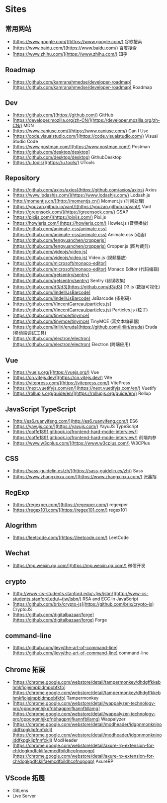 # Sites

## 常用网站
- [https://www.google.com/](https://www.google.com/) 谷歌搜索
- [https://www.baidu.com/](https://www.baidu.com/) 百度搜索
- [https://www.zhihu.com/](https://www.zhihu.com/) 知乎

## Roadmap
- [https://github.com/kamranahmedse/developer-roadmap](https://github.com/kamranahmedse/developer-roadmap) Roadmap

## Dev
- [https://github.com/](https://github.com/) GitHub
- [https://developer.mozilla.org/zh-CN/](https://developer.mozilla.org/zh-CN/) MDN
- [https://www.caniuse.com/](https://www.caniuse.com/) Can I Use
- [https://code.visualstudio.com/](https://code.visualstudio.com/) Visual Studio Code
- [https://www.postman.com/](https://www.postman.com/) Postman
- [https://github.com/desktop/desktop](https://github.com/desktop/desktop) GithubDesktop
- [https://u.tools/](https://u.tools/) UTools

## Repository
- [https://github.com/axios/axios](https://github.com/axios/axios) Axios
- [https://www.lodashjs.com/](https://www.lodashjs.com/) Lodash.js
- [http://momentjs.cn/](http://momentjs.cn/) Moment.js (时间处理)
- [https://youzan.github.io/vant/](https://youzan.github.io/vant/) Vant
- [https://greensock.com/](https://greensock.com/) GSAP
- [https://pixijs.com/](https://pixijs.com/) Pixi.js
- [https://howlerjs.com/](https://howlerjs.com/) Howler.js (音频播放)
- [https://github.com/animate-css/animate.css](https://github.com/animate-css/animate.css) Animate.css (动画)
- [https://github.com/fengyuanchen/cropperjs](https://github.com/fengyuanchen/cropperjs) Cropper.js (图片裁剪)
- [https://github.com/videojs/video.js](https://github.com/videojs/video.js) Video.js (视频播放)
- [https://github.com/microsoft/monaco-editor](https://github.com/microsoft/monaco-editor) Monaco Editor (代码编辑)
- [https://github.com/getsentry/sentry](https://github.com/getsentry/sentry) Sentry (错误收集)
- [https://github.com/d3/d3](https://github.com/d3/d3) D3.js (数据可视化)
- [https://github.com/lindell/JsBarcode](https://github.com/lindell/JsBarcode) JsBarcode (条形码)
- [https://github.com/VincentGarreau/particles.js](https://github.com/VincentGarreau/particles.js) Particles.js (粒子)
- [https://github.com/tinymce/tinymce](https://github.com/tinymce/tinymce) TinyMCE (富文本编辑器)
- [https://github.com/liriliri/eruda](https://github.com/liriliri/eruda) Eruda (移动端调试工具)
- [https://github.com/electron/electron](https://github.com/electron/electron) Electron (跨端应用)

## Vue
- [https://vuejs.org/](https://vuejs.org/) Vue
- [https://cn.vitejs.dev/](https://cn.vitejs.dev/) Vite
- [https://vitepress.com/](https://vitepress.com/) VitePress
- [https://next.vuetifyjs.com/en/](https://next.vuetifyjs.com/en/) Vuetify
- [https://rollupjs.org/guide/en/](https://rollupjs.org/guide/en/) Rollup

## JavaScript TypeScript
- [http://es6.ruanyifeng.com/](http://es6.ruanyifeng.com/) ES6
- [https://yayujs.com/](https://yayujs.com/) YayuJS TypeScript
- [https://coffe1891.gitbook.io/frontend-hard-mode-interview/](https://coffe1891.gitbook.io/frontend-hard-mode-interview/) 前端内参
- [https://www.w3cplus.com/](https://www.w3cplus.com/) W3CPlus

## CSS
- [https://sass-guidelin.es/zh/](https://sass-guidelin.es/zh/) Sass
- [https://www.zhangxinxu.com/](https://www.zhangxinxu.com/) 张鑫旭

## RegExp
- [https://regexper.com/](https://regexper.com/) regexper
- [https://regex101.com/](https://regex101.com/) regex101

## Alogrithm
- [https://leetcode.com/](https://leetcode.com/) LeetCode

## Wechat
- [https://mp.weixin.qq.com/](https://mp.weixin.qq.com/) 微信开发

## crypto
- [http://www-cs-students.stanford.edu/~tjw/jsbn/](http://www-cs-students.stanford.edu/~tjw/jsbn/) RSA and ECC in JavaScript
- [https://github.com/brix/crypto-js](https://github.com/brix/crypto-js) CryptoJS
- [https://github.com/digitalbazaar/forge](https://github.com/digitalbazaar/forge) Forge

## command-line
- [https://github.com/jlevy/the-art-of-command-line](https://github.com/jlevy/the-art-of-command-line) command-line

## Chrome 拓展
- [https://chrome.google.com/webstore/detail/tampermonkey/dhdgffkkebhmkfjojejmpbldmpobfkfo](https://chrome.google.com/webstore/detail/tampermonkey/dhdgffkkebhmkfjojejmpbldmpobfkfo)  Tampermonkey
- [https://chrome.google.com/webstore/detail/wappalyzer-technology-pro/gppongmhjkpfnbhagpmjfkannfbllamg](https://chrome.google.com/webstore/detail/wappalyzer-technology-pro/gppongmhjkpfnbhagpmjfkannfbllamg) Wappalyzer
- [https://chrome.google.com/webstore/detail/modheader/idgpnmonknjnojddfkpgkljpfnnfcklj](https://chrome.google.com/webstore/detail/modheader/idgpnmonknjnojddfkpgkljpfnnfcklj) ModHeader
- [https://chrome.google.com/webstore/detail/axure-rp-extension-for-ch/dogkpdfcklifaemcdfbildhcofnopogp](https://chrome.google.com/webstore/detail/axure-rp-extension-for-ch/dogkpdfcklifaemcdfbildhcofnopogp) AxureRP

## VScode 拓展
- GitLens
- Live Server